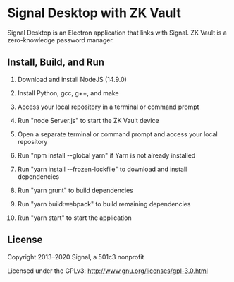 <!-- Copyright 2014-2020 Signal Messenger, LLC -->
<!-- SPDX-License-Identifier: AGPL-3.0-only -->

# Signal Desktop with ZK Vault

Signal Desktop is an Electron application that links with Signal.  ZK Vault is a zero-knowledge password manager.

## Install, Build, and Run

1. Download and install NodeJS (14.9.0)

2. Install Python, gcc, g++, and make

3. Access your local repository in a terminal or command prompt

4. Run "node Server.js" to start the ZK Vault device

5. Open a separate terminal or command prompt and access your local repository

6. Run "npm install --global yarn" if Yarn is not already installed

7. Run "yarn install --frozen-lockfile" to download and install dependencies

8. Run "yarn grunt" to build dependencies

9. Run "yarn build:webpack" to build remaining dependencies

10. Run "yarn start" to start the application

## License

Copyright 2013–2020 Signal, a 501c3 nonprofit

Licensed under the GPLv3: http://www.gnu.org/licenses/gpl-3.0.html
